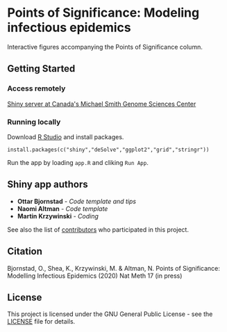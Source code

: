 # Points of Significance: Modeling infectious epidemics

Interactive figures accompanying the Points of Significance column.

## Getting Started

### Access remotely

[Shiny server at Canada's Michael Smith Genome Sciences Center](http://mkweb.bcgsc.ca)

### Running locally

Download [R Studio](http://rstudio.com) and install packages.

```
install.packages(c("shiny","deSolve","ggplot2","grid","stringr"))
```

Run the app by loading `app.R` and cliking `Run App`.

## Shiny app authors

* **Ottar Bjornstad** - *Code template and tips*
* **Naomi Altman** - *Code template*
* **Martin Krzywinski** - *Coding*

See also the list of [contributors](https://github.com/your/project/contributors) who participated in this project.

## Citation

Bjornstad, O., Shea, K., Krzywinski, M. & Altman, N. Points of Significance: Modelling Infectious Epidemics (2020) Nat Meth 17 (in press)

## License

This project is licensed under the GNU General Public License - see the [LICENSE](LICENSE) file for details.


